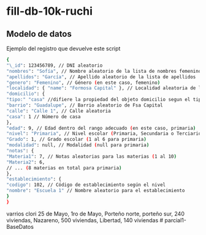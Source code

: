 # fill-db-10k-ruchi

## Modelo de datos

Ejemplo del registro que devuelve este script

```bash
{
"\_id": 123456789, // DNI aleatorio
"nombres": "Sofía", // Nombre aleatorio de la lista de nombres femeninos/masculinos
"apellidos": "García", // Apellido aleatorio de la lista de apellidos
"genero": "Femenino", // Género (en este caso, femenino)
"localidad": { "name": "Formosa Capital" }, // Localidad aleatoria de la lista de localidades
"domicilio": {
"tipo:" "casa" //difiere la propiedad del objeto domicilio segun el tipo de residencia
"barrio": "Guadalupe", // Barrio aleatorio de Fsa Capital
"calle": "Calle 1", // Calle aleatoria
"casa": 1 // Número de casa
},
"edad": 9, // Edad dentro del rango adecuado (en este caso, primaria)
"nivel": "Primaria", // Nivel escolar (Primaria, Secundaria o Terciario)
"Grado": 1, // Grado escolar (1 al 6 para primaria)
"modalidad": null, // Modalidad (null para primaria)
"notas": {
"Materia1": 7, // Notas aleatorias para las materias (1 al 10)
"Materia2": 6,
// ... (8 materias en total para primaria)
},
"establecimiento": {
"codigo": 102, // Código de establecimiento según el nivel
"nombre": "Escuela 1" // Nombre aleatorio para el establecimiento
}
}
```

varrios clori 25 de Mayo, 1ro de Mayo, Porteño norte, porteño sur, 240 viviendas, Nazareno, 500 viviendas, Libertad, 140 viviendas
#   p a r c i a l 1 - B a s e D a t o s  
 